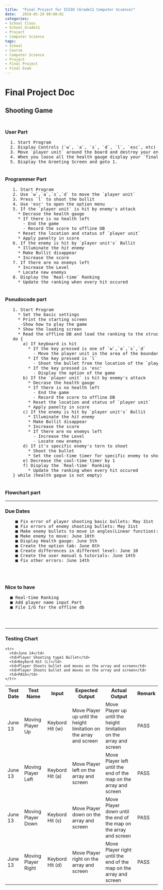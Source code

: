```yaml
---
title:  "Final Project for ICS3U (Grade11 Computer Science)"
date:   2019-05-29 00:00:01
categories:
- School Class
- School_Grade11
- Project
- Computer Science
tags:
- School
- Course
- Computer Science
- Project
- Final Project
- Final Exam
---
```

<h1>Final Project Doc</h1>

## Shooting Game<br><br>
  <h3> User Part</h3>
  <pre>
  1. Start Program
  2. Display Controls (`w`, `a`, `s`, `d`, `l`, `esc`, etc)
  3. Move `player unit` around the board and destroy your enemies and try not to get hit
  4. When you loose all the health gauge display your `final score` and `rank`
  5. Display the Greeting Screen and goto 1.
  </pre>

  <h3> Programmer Part</h3>
  <pre>
   1. Start Program
   2. Use `w`,`a`,`s`,`d` to move the `player unit`
   3. Press `l` to shoot the bullit
   4. Use 'esc' to open the option menu
   5. If the `player unit` is hit by enemy's attack
     * Decrase the health gauge
     * If there is no health left
       - End the game
       - Record the score to offline DB
     * Reset the location and status of `player unit`
     * Apply panelty in score
   6. If the enemy is hit by `player unit's` Bullit
     * Illuminate the <i>hit enemy</i>
     * Make Bullit disappear
     * Increase the score
   7. If there are no enemys left
     * Increase the Level
     * Locate new enemys
   8. Display the `Real-time` Ranking
     * Update the ranking when every hit occured
     </pre>

   <h3> Pseudocode part</h3>

   <pre>
   1. Start Program
     * Set the basic settings
     * Print the starting screen
      -Show how to play the game
     * Show the loading screen
     * Read the offline DB and load the ranking to the structure array
   do {
       a) If keyboard is hit
         * If the key pressed is one of `w`,`a`,`s`,`d`
           - Move the player unit in the area of the boundary
         * If the key pressed is `l`
           - Shoot the bullet from the location of the `player unit`
         * If the key pressed is 'esc'
           - Display the option of the game
       b) If the `player unit` is hit by enemy's attack
         * Decrase the health gauge
         * If there is no health left
           - End the game
           - Record the score to offline DB
         * Reset the location and status of `player unit`
         * Apply panelty in score
       c) If the enemy is hit by `player unit's` Bullit
         * Illuminate the <i>hit enemy</i>
         * Make Bullit disappear
         * Increase the score
         * If there are no enemys left
           - Increase the Level
           - Locate new enemys
       d) If it's specific enemy's tern to shoot
         * Shoot the bullet
         * Set the cool-time timer for specific enemy to shoot bullet again
       e) Decrease the cool-time timer by 1
       f) Display the `Real-time` Ranking
         * Update the ranking when every hit occured
   } while (health gague is not empty)
   </pre>

   <h3> Flowchart part</h3>
<hr>
  <h3>Due Dates</h3>
   <pre>
    ■ Fix error of player shooting basic bullets: May 31st
    ■ Fix errors of enemy shooting bullets: May 31st
    ■ Make enemy bullets to move in angles(Linear function): June 8th
    ■ Make enemy to move: June 10th
    ■ Display Health gauge: June 5th
    ■ Create the option tab: June 8th
    ■ Create differences in different level: June 10
    ■ Create the user manual & tutorials: June 14th
    ■ Fix other errors: June 14th
   </pre>
<br>
<h3>Nice to have</h3>
 <pre>
  ■ Real-time Ranking
  ■ Add player name input Part
  ■ File I/O for the offline db
 </pre>

<br>
<hr>

  <h3>Testing Chart</h3>
  <table>
    <tr>
      <th>Test Date</th>
      <th>Test Name</th>
      <th>Input</th>
      <th>Expected Output</th>
      <th>Actual Output</th>
      <th>Remark</th>
    </tr>
    <tr>
      <td>June 13</td>
      <td>Moving Player Up</td>
      <td>Keybord Hit (w)</td>
      <td>Move Player up until the height limitation on the array and screen</td>
      <td>Move Player up until the height limitation on the array and screen</td>
      <td>PASS</td>
    </tr>
    <tr>
      <td>June 13</td>
      <td>Moving Player Left</td>
      <td>Keybord Hit (a)</td>
      <td>Move Player left on the array and screen</td>
      <td>Move Player left until the end of the map on the array and screen</td>
      <td>PASS</td>
    </tr>
    <tr>
      <td>June 13</td>
      <td>Moving Player Down</td>
      <td>Keybord Hit (s)</td>
      <td>Move Player down on the array and screen</td>
      <td>Move Player down until the end of the map on the array and screen</td>
      <td>PASS</td>
    </tr>
    <tr>
      <td>June 13</td>
      <td>Moving Player Right</td>
      <td>Keybord Hit (d)</td>
      <td>Move Player right on the array and screen</td>
      <td>Move Player right until the end of the map on the array and screen</td>
      <td>PASS</td>
    </tr>

    <tr>
      <td>June 14</td>
      <td>Player Shooting type1 Bullet</td>
      <td>Keybord Hit (L)</td>
      <td>Player Shoots bullet and moves on the array and screen</td>
      <td>Player Shoots bullet and moves on the array and screen</td>
      <td>PASS</td>
    </tr>
  </table>
